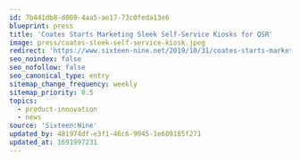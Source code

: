 ```yaml
---
id: 7b441db8-d069-4aa5-ae17-73c0feda13e6
blueprint: press
title: 'Coates Starts Marketing Sleek Self-Service Kiosks for QSR'
image: press/coates-sleek-self-service-kiosk.jpeg
redirect: 'https://www.sixteen-nine.net/2019/10/31/coates-starts-marketing-sleek-self-service-kiosks-for-qsr/'
seo_noindex: false
seo_nofollow: false
seo_canonical_type: entry
sitemap_change_frequency: weekly
sitemap_priority: 0.5
topics:
  - product-innovation
  - news
source: 'Sixteen:Nine'
updated_by: 481974df-e3f1-46c6-9945-1e609185f271
updated_at: 1691997231
---
```

